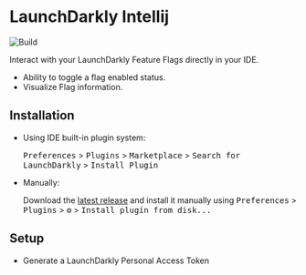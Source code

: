 # LaunchDarkly Intellij

![Build](https://github.com/InTheCloudDan/intellij-plugin-ld/workflows/Build/badge.svg)

<!-- Plugin description -->
Interact with your LaunchDarkly Feature Flags directly in your IDE.
- Ability to toggle a flag enabled status.
- Visualize Flag information.

<!-- Plugin description end -->

## Installation

- Using IDE built-in plugin system:
  
  <kbd>Preferences</kbd> > <kbd>Plugins</kbd> > <kbd>Marketplace</kbd> > <kbd>Search for LaunchDarkly</kbd> >
  <kbd>Install Plugin</kbd>
  
- Manually:

  Download the [latest release](https://github.com/InTheCloudDan/intellij-plugin-ld/releases/latest) and install it manually using
  <kbd>Preferences</kbd> > <kbd>Plugins</kbd> > <kbd>⚙️</kbd> > <kbd>Install plugin from disk...</kbd>
  
## Setup

- Generate a LaunchDarkly Personal Access Token
